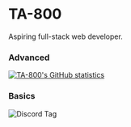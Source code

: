 # TA-800

Aspiring full-stack web developer.

### Advanced

[![TA-800's GitHub statistics](https://github-readme-stats.vercel.app/api?username=TA-800)](https://github.com/anuraghazra/github-readme-stats)

### Basics

![Discord Tag](https://img.shields.io/badge/Discord-TheWeakNinja-blueviolet?style=for-the-badge)

